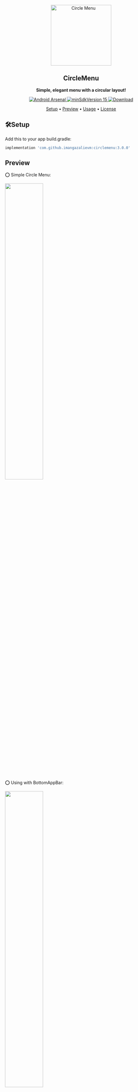 <p align="center">
 <img width="200px" src="https://res.cloudinary.com/dqxo6zuw7/image/upload/v1598180618/Circle_Menu_bsq21v.png"
    align="center"
    alt="Circle Menu"
    />
 <h2 align="center">CircleMenu</h2>
 <p align="center"><b>Simple, elegant menu with a circular layout!</b></p>
</p>

<p align="center">
  <a href="https://android-arsenal.com/details/1/5361">
    <img alt="Android Arsenal" src="https://img.shields.io/badge/Android%20Arsenal-CircleMenu-brightgreen.svg?style=flat" />
  </a>
  <a href="#">
    <img alt="minSdkVersion 15" src="https://img.shields.io/badge/minSdkVersion-15-blue.svg" />
  </a>
  <a href="https://bintray.com/imangazaliev/maven/circlemenu/_latestVersion">
    <img alt="Download" src="https://api.bintray.com/packages/imangazaliev/maven/circlemenu/images/download.svg" />
  </a>
  <br />
</p>

<p align="center">
  <a href="#setup">Setup</a> •
  <a href="#preview">Preview</a> •
  <a href="#-usage">Usage</a> •
  <a href="#-license">License</a>
</p>

## 🛠Setup

Add this to your app build.gradle:

```gradle
implementation 'com.github.imangazalievm:circlemenu:3.0.0'
```

## Preview

⭕ Simple Circle Menu:

<img src="https://github.com/ImangazalievM/CircleMenu/blob/master/art/preview_simple.gif" width="50%">

⭕ Using with BottomAppBar:

<img src="https://github.com/ImangazalievM/CircleMenu/blob/master/art/preview_bottom_bar.gif" width="50%">

⭕ Using as FAB:

<img src="https://github.com/ImangazalievM/CircleMenu/blob/master/art/preview_fab.gif" width="50%">

## 💥 Usage

Add to your layout xml-file:

```xml
<com.imangazaliev.circlemenu.CircleMenu
        android:id="@+id/circleMenu"
        android:layout_width="wrap_content"
        android:layout_height="wrap_content"
        app:buttonColors="@array/colors"
        app:buttonIcons="@array/icons" />
```

Handling menu items clicks:

```kotlin
val circleMenu = findViewById<CircleMenu>(R.id.circleMenu);
circleMenu.setOnItemClickListener { menuButton ->   }
```

You can use ```open(boolean animate)``` and ```close(boolean animate)``` methods, to open and close menu programmatically:

```kotlin
circleMenu.open(true)
```

Set EventListener for handling open/close actions

```kotlin
circleMenu.setOnItemClickListener { buttonIndex -> }

circleMenu.onMenuOpenAnimationStart { }

circleMenu.onMenuOpenAnimationEnd { }

circleMenu.onMenuCloseAnimationStart { }

circleMenu.onMenuCloseAnimationEnd { }

circleMenu.onButtonClickAnimationStart { buttonIndex -> }

circleMenu.onButtonClickAnimationEnd { buttonIndex -> }
```

#### ⚙ Options

CircleMenu XML-options:

- `buttonIcons` **(required)** - icons of menu buttons
- `buttonColors` **(required)** - background colors of menu buttons
- `iconsColor` - color of buttons icons
<br><br>
- `startAngle` - start circle angle
- `maxAngle` - maximum degree of the menu arc
- `distance` - the distance between center menu and buttons (radius)
- `centerButtonColor` - background color of center menu button
- `centerButtonIconColor` - icon background color of center menu button
<br><br>
- `menuIcon` - center button icon type: `hamburger` or `plus`
- `openOnStart` - open the menu when the screen starts
- `showSelectAnimation` - show select animation when clicking on on a button or just close the menu


## 🤝 License

```
The MIT License

Copyright (c) 2016-2020 Mahach Imangazaliev

Permission is hereby granted, free of charge, to any person obtaining a copy of this software and associated documentation files (the "Software"), to deal in the Software without restriction, including without limitation the rights to use, copy, modify, merge, publish, distribute, sublicense, and/or sell copies of the Software, and to permit persons to whom the Software is furnished to do so, subject to the following conditions:

The above copyright notice and this permission notice shall be included in all copies or substantial portions of the Software.

THE SOFTWARE IS PROVIDED "AS IS", WITHOUT WARRANTY OF ANY KIND, EXPRESS OR IMPLIED, INCLUDING BUT NOT LIMITED TO THE WARRANTIES OF MERCHANTABILITY, FITNESS FOR A PARTICULAR PURPOSE AND NONINFRINGEMENT. IN NO EVENT SHALL THE AUTHORS OR COPYRIGHT HOLDERS BE LIABLE FOR ANY CLAIM, DAMAGES OR OTHER LIABILITY, WHETHER IN AN ACTION OF CONTRACT, TORT OR OTHERWISE, ARISING FROM, OUT OF OR IN CONNECTION WITH THE SOFTWARE OR THE USE OR OTHER DEALINGS IN THE SOFTWARE.
```